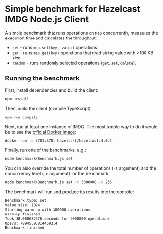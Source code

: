 # Simple benchmark for Hazelcast IMDG Node.js Client

A simple benchmark that runs operations on `Map` concurrently, measures the execution time and calculates the throughput:
* `set` - runs `map.set(key, value)` operations.
* `get` - runs `map.get(key)` operations that read string value with >100 KB size.
* `random` - runs randomly selected operations (`get`, `set`, `delete`).

## Running the benchmark

First, install dependencies and build the client:
```bash
npm install
```

Then, build the client (compile TypeScript):
```bash
npm run compile
```

Next, run at least one instance of IMDG. The most simple way to do it would be to use the [official Docker image](https://hub.docker.com/r/hazelcast/hazelcast/):
```bash
docker run -p 5701:5701 hazelcast/hazelcast:4.0.2
```

Finally, run one of the benchmarks, e.g.:
```bash
node benchmark/Benchmark.js set
```

You can also override the total number of operations (`-t` argument) and the concurrency level (`-c` argument) for the benchmark:
```bash
node benchmark/Benchmark.js set -t 3000000 -c 256
```

The benchmark will run and produce its results into the console:
```bash
Benchmark type: set
Value size: 1024
Starting warm-up with 300000 operations
Warm-up finished
Took 38.000682676 seconds for 3000000 operations
Ops/s: 78945.95014459314
Benchmark finished
```
